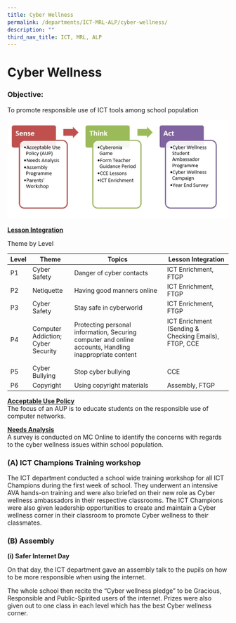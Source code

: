 ```yaml
---
title: Cyber Wellness
permalink: /departments/ICT-MRL-ALP/cyber-wellness/
description: ""
third_nav_title: ICT, MRL, ALP
---
```

# Cyber Wellness

### Objective:

To promote responsible use of ICT tools among school population

![](/images/Departments/ICT,%20MRL,%20ALP/Cyber-Wellness.jpg)

<b><u>Lesson Integration</u></b>

Theme by Level

| Level |                 Theme                 |    Topics                      |                        Lesson Integration               |
|-----|-------------------------------------|------------------------------------------------------------------------------------------------------|--------------------------------------------------------------------|
| P1    | Cyber Safety        | Danger of cyber contacts          | ICT Enrichment, FTGP                     |
| P2    | Netiquette            | Having good manners online<br>                                                         | ICT Enrichment, FTGP    |
| P3    | Cyber Safety       | Stay safe in cyberworld<br>        | ICT Enrichment, FTGP                                                 |
| P4    | Computer Addiction;<br>Cyber Security | Protecting personal information, Securing computer and online accounts, Handling inappropriate content | ICT Enrichment (Sending & Checking Emails), FTGP, CCE<br> <br> <br>  |
| P5    | Cyber Bullying                        | Stop cyber bullying<br>                      | CCE                                                                  |
| P6    | Copyright              | Using copyright materials<br>       | Assembly, FTGP      |

<b><u>Acceptable Use Policy</u></b>  
The focus of an AUP is to educate students on the responsible use of computer networks.  
  
<b><u>Needs Analysis</u></b>    
A survey is conducted on MC Online to identify the concerns with regards to the cyber wellness issues within school population.

### (A) ICT Champions Training workshop

The ICT department conducted a school wide training workshop for all ICT Champions during the first week of school. They underwent an intensive AVA hands-on training and were also briefed on their new role as Cyber wellness ambassadors in their respective classrooms. The ICT Champions were also given leadership opportunities to create and maintain a Cyber wellness corner in their classroom to promote Cyber wellness to their classmates.


### (B) Assembly

**(i) Safer Internet Day**

On that day, the ICT department gave an assembly talk to the pupils on how to be more responsible when using the internet.

The whole school then recite the “Cyber wellness pledge” to be Gracious, Responsible and Public-Spirited users of the internet. Prizes were also given out to one class in each level which has the best Cyber wellness corner.